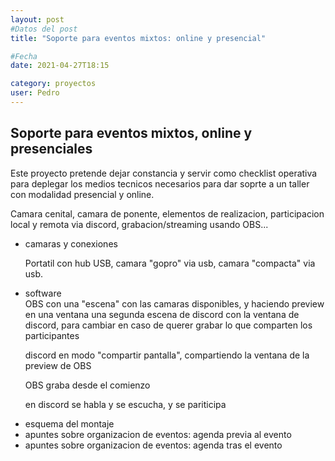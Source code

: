 ```yaml
---
layout: post
#Datos del post
title: "Soporte para eventos mixtos: online y presencial"

#Fecha
date: 2021-04-27T18:15

category: proyectos
user: Pedro
---
```


## Soporte para eventos mixtos, online y presenciales

Este proyecto pretende dejar constancia y servir como checklist operativa para deplegar los medios tecnicos necesarios para dar soprte a un taller con modalidad presencial y online.

Camara cenital, camara de ponente, elementos de realizacion, participacion local y remota via discord, grabacion/streaming usando OBS...

<ul>
<li>camaras y conexiones </li>

Portatil con hub USB, camara "gopro" via usb, camara "compacta" via usb.

<li>software  </li>
OBS con una "escena" con las camaras disponibles, y haciendo preview en una ventana
una segunda escena de discord con la ventana de discord, para cambiar en caso de querer grabar lo que comparten los participantes

discord en modo "compartir pantalla", compartiendo la ventana de la preview de OBS

OBS graba desde el comienzo

en discord se habla y se escucha, y se pariticipa

 
<li>esquema del montaje</li>
<li>apuntes sobre organizacion de eventos: agenda previa al evento</li>
<li>apuntes sobre organizacion de eventos: agenda tras el evento</li>


</ul>
